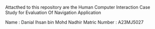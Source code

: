 Attacthed to this repository are the Human Computer Interaction Case Study for Evaluation Of Navigation Application

Name : Danial Ihsan bin Mohd Nadhir
Matric Number : A23MJ5027
